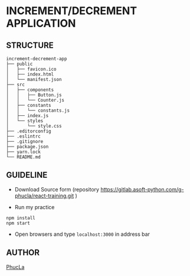 # INCREMENT/DECREMENT APPLICATION

## STRUCTURE
```
increment-decrement-app
├── public
│   ├── favicon.ico
│   ├── index.html
│   └── manifest.json
├── src
│   ├── components
│   │   ├── Button.js
│   │   └── Counter.js
│   ├── constants
│   │   └── constants.js
│   ├── index.js
│   └── styles
│       └── style.css
├── .editorconfig
├── .eslintrc
├── .gitignore
├── package.json
├── yarn.lock
└── README.md
```

## GUIDELINE
* Download Source form (repository  https://gitlab.asoft-python.com/g-phucla/react-training.git )

* Run my practice
```
npm install
npm start
```
* Open browsers and type `localhost:3000` in address bar

## AUTHOR
<a href="https://gitlab.asoft-python.com/g-phucla/react-training/">PhucLa</a>
